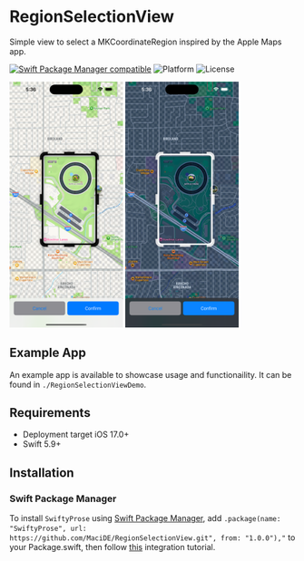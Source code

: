 # RegionSelectionView
Simple view to select a MKCoordinateRegion inspired by the Apple Maps app. 

[![Swift Package Manager compatible](https://img.shields.io/badge/SPM-compatible-4BC51D.svg?style=flat)](https://github.com/apple/swift-package-manager)
![Platform](https://img.shields.io/badge/Platform-iOS-lightgrey.svg?style=flat)
![License](https://img.shields.io/badge/License-MIT-lightgrey.svg?style=flat)

<img src="Docs/Images/Example1.png" width="200"> <img src="Docs/Images/Example2.png" width="200">

## Example App
An example app is available to showcase usage and functionaility. It can be found in `./RegionSelectionViewDemo`. 

## Requirements
- Deployment target iOS 17.0+
- Swift 5.9+

## Installation

### Swift Package Manager
To install `SwiftyProse` using [Swift Package Manager](https://swift.org/package-manager/), add `.package(name: "SwiftyProse", url: https://github.com/MaciDE/RegionSelectionView.git", from: "1.0.0"),"` to your Package.swift, then follow [this](https://swift.org/package-manager#importing-dependencies) integration tutorial. 
